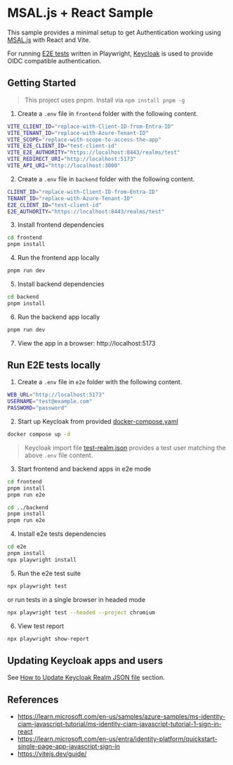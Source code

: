 # MSAL.js + React Sample

This sample provides a minimal setup to get Authentication working using [MSAL.js](https://github.com/AzureAD/microsoft-authentication-library-for-js#readme) with React and Vite.

For running [E2E tests](./e2e/tests/example.spec.ts) written in Playwright, [Keycloak](https://www.keycloak.org/) is used to provide OIDC compatible authentication.

## Getting Started

> This project uses pnpm. Install via `npm install pnpm -g`

1. Create a `.env` file in `frontend` folder with the following content.

```bash
VITE_CLIENT_ID="replace-with-Client-ID-from-Entra-ID"
VITE_TENANT_ID="replace-with-Azure-Tenant-ID"
VITE_SCOPE="replace-with-scope-to-access-the-app"
VITE_E2E_CLIENT_ID="test-client-id"
VITE_E2E_AUTHORITY="https://localhost:8443/realms/test"
VITE_REDIRECT_URI="http://localhost:5173"
VITE_API_URI="http://localhost:3000"
```

2. Create a `.env` file in `backend` folder with the following content.

```bash
CLIENT_ID="replace-with-Client-ID-from-Entra-ID"
TENANT_ID="replace-with-Azure-Tenant-ID"
E2E_CLIENT_ID="test-client-id"
E2E_AUTHORITY="https://localhost:8443/realms/test"
```

3. Install frontend dependencies

```bash
cd frontend
pnpm install
```

4. Run the frontend app locally

```bash
pnpm run dev
```

5. Install backend dependencies

```bash
cd backend
pnpm install
```

6. Run the backend app locally

```bash
pnpm run dev
```

7. View the app in a browser: http://localhost:5173

## Run E2E tests locally

1. Create a `.env` file in `e2e` folder with the following content.

```bash
WEB_URL="http://localhost:5173"
USERNAME="test@example.com"
PASSWORD="password"
```

2. Start up Keycloak from provided [docker-compose.yaml](./docker-compose.yaml)

```bash
docker compose up -d
```

> Keycloak import file [test-realm.json](./keycloak/test-realm.json) provides a test user matching the above `.env` file content.

3. Start frontend and backend apps in e2e mode

```bash
cd frontend
pnpm install
pnpm run e2e

cd ../backend
pnpm install
pnpm run e2e
```

4. Install e2e tests dependencies

```bash
cd e2e
pnpm install
npx playwright install
```

5. Run the e2e test suite

```bash
npx playwright test
```

or run tests in a single browser in headed mode

```bash
npx playwright test --headed --project chromium
```

6. View test report

```bash
npx playwright show-report
```

## Updating Keycloak apps and users

See [How to Update Keycloak Realm JSON file](./keycloak/README.md) section.

## References

- https://learn.microsoft.com/en-us/samples/azure-samples/ms-identity-ciam-javascript-tutorial/ms-identity-ciam-javascript-tutorial-1-sign-in-react
- https://learn.microsoft.com/en-us/entra/identity-platform/quickstart-single-page-app-javascript-sign-in
- https://vitejs.dev/guide/
